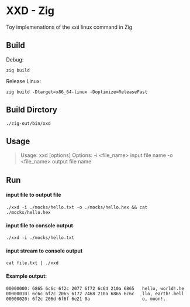 # XXD - Zig

Toy implemenations of the `xxd` linux command in Zig

## Build
Debug:
```shell
zig build
```

Release Linux:
```shell
zig build -Dtarget=x86_64-linux -Doptimize=ReleaseFast
```

## Build Dirctory
```shell
./zig-out/bin/xxd
```

## Usage 
> Usage:
>       xxd [options]
> Options:
>       -i <file_name>          input file name
>       -o <file_name>          output file name

## Run

#### input file to output file
```shell
./xxd -i ./mocks/hello.txt -o ./mocks/hello.hex && cat ./mocks/hello.hex
```

#### input file to console output
```shell
./xxd -i ./mocks/hello.txt
```

#### input stream to console output
```shell
cat file.txt | ./xxd
```

#### Example output:
```
00000000: 6865 6c6c 6f2c 2077 6f72 6c64 210a 6865   hello, world!.he
00000010: 6c6c 6f2c 2065 6172 7468 210a 6865 6c6c   llo, earth!.hell
00000020: 6f2c 206d 6f6f 6e21 0a                    o, moon!.
```
